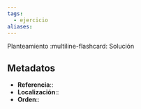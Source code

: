 ```yaml
---
tags:
  - ejercicio
aliases:
---
```

Planteamiento
:multiline-flashcard:
Solución

## Metadatos
- **Referencia**::
- **Localización**::
- **Orden**::
